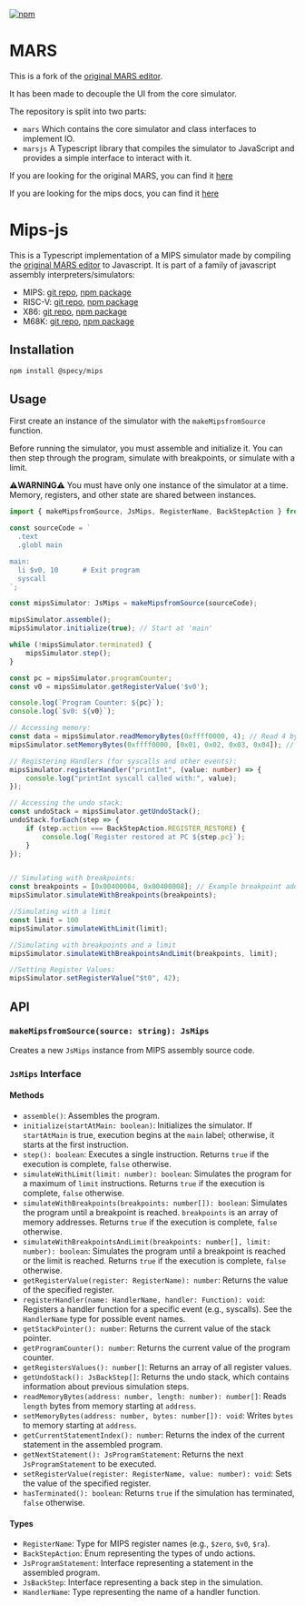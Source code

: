 [![npm](https://img.shields.io/npm/v/@specy/mips.svg)](https://www.npmjs.com/package/@specy/mips)

# MARS

This is a fork of the [original MARS editor](https://github.com/dpetersanderson/MARS). 

It has been made to decouple the UI from the core simulator.

The repository is split into two parts:
- `mars` Which contains the core simulator and class interfaces to implement IO.
- `marsjs` A Typescript library that compiles the simulator to JavaScript and provides a simple interface to interact with it.

If you are looking for the original MARS, you can find it [here](https://dpetersanderson.github.io/)

If you are looking for the mips docs, you can find it [here](https://dpetersanderson.github.io/Help/MarsHelpIntro.html)


# Mips-js
This is a Typescript implementation of a MIPS simulator made by compiling the [original MARS editor](https://github.com/dpetersanderson/MARS) to Javascript.
It is part of a family of javascript assembly interpreters/simulators:

- MIPS: [git repo](https://github.com/Specy/mars),  [npm package](https://www.npmjs.com/package/@specy/mips)
- RISC-V: [git repo](https://github.com/Specy/rars), [npm package](https://www.npmjs.com/package/@specy/risc-v)
- X86: [git repo](https://github.com/Specy/x86-js), [npm package](https://www.npmjs.com/package/@specy/x86)
- M68K: [git repo](https://github.com/Specy/s68k), [npm package](https://www.npmjs.com/package/@specy/s68k)


## Installation

```bash
npm install @specy/mips
```

## Usage
First create an instance of the simulator with the `makeMipsfromSource` function.

Before running the simulator, you must assemble and initialize it.  You can then step through the program, simulate with breakpoints, or simulate with a limit.

⚠️**WARNING**⚠️ You must have only one instance of the simulator at a time. Memory, registers, and other state are shared between instances.

```typescript
import { makeMipsfromSource, JsMips, RegisterName, BackStepAction } from '@specy/mips';

const sourceCode = `
  .text
  .globl main

main:
  li $v0, 10      # Exit program
  syscall
`;

const mipsSimulator: JsMips = makeMipsfromSource(sourceCode);

mipsSimulator.assemble();
mipsSimulator.initialize(true); // Start at 'main'

while (!mipsSimulator.terminated) {
    mipsSimulator.step();
}

const pc = mipsSimulator.programCounter;
const v0 = mipsSimulator.getRegisterValue('$v0');

console.log(`Program Counter: ${pc}`);
console.log(`$v0: ${v0}`);

// Accessing memory:
const data = mipsSimulator.readMemoryBytes(0xffff0000, 4); // Read 4 bytes from address 0x1000
mipsSimulator.setMemoryBytes(0xffff0000, [0x01, 0x02, 0x03, 0x04]); // Write 4 bytes to address 0x1000

// Registering Handlers (for syscalls and other events):
mipsSimulator.registerHandler("printInt", (value: number) => {
    console.log("printInt syscall called with:", value);
});

// Accessing the undo stack:
const undoStack = mipsSimulator.getUndoStack();
undoStack.forEach(step => {
    if (step.action === BackStepAction.REGISTER_RESTORE) {
        console.log(`Register restored at PC ${step.pc}`);
    }
});


// Simulating with breakpoints:
const breakpoints = [0x00400004, 0x00400008]; // Example breakpoint addresses
mipsSimulator.simulateWithBreakpoints(breakpoints);

//Simulating with a limit
const limit = 100
mipsSimulator.simulateWithLimit(limit);

//Simulating with breakpoints and a limit
mipsSimulator.simulateWithBreakpointsAndLimit(breakpoints, limit);

//Setting Register Values:
mipsSimulator.setRegisterValue("$t0", 42);
```

## API

### `makeMipsfromSource(source: string): JsMips`

Creates a new `JsMips` instance from MIPS assembly source code.

### `JsMips` Interface

#### Methods

*   `assemble()`: Assembles the program.
*   `initialize(startAtMain: boolean)`: Initializes the simulator. If `startAtMain` is true, execution begins at the `main` label; otherwise, it starts at the first instruction.
*   `step(): boolean`: Executes a single instruction. Returns `true` if the execution is complete, `false` otherwise.
*   `simulateWithLimit(limit: number): boolean`: Simulates the program for a maximum of `limit` instructions. Returns `true` if the execution is complete, `false` otherwise.
*   `simulateWithBreakpoints(breakpoints: number[]): boolean`: Simulates the program until a breakpoint is reached.  `breakpoints` is an array of memory addresses. Returns `true` if the execution is complete, `false` otherwise.
*   `simulateWithBreakpointsAndLimit(breakpoints: number[], limit: number): boolean`: Simulates the program until a breakpoint is reached or the limit is reached. Returns `true` if the execution is complete, `false` otherwise.
*   `getRegisterValue(register: RegisterName): number`: Returns the value of the specified register.
*   `registerHandler(name: HandlerName, handler: Function): void`: Registers a handler function for a specific event (e.g., syscalls).  See the `HandlerName` type for possible event names.
*   `getStackPointer(): number`: Returns the current value of the stack pointer.
*   `getProgramCounter(): number`: Returns the current value of the program counter.
*   `getRegistersValues(): number[]`: Returns an array of all register values.
*   `getUndoStack(): JsBackStep[]`: Returns the undo stack, which contains information about previous simulation steps.
*   `readMemoryBytes(address: number, length: number): number[]`: Reads `length` bytes from memory starting at `address`.
*   `setMemoryBytes(address: number, bytes: number[]): void`: Writes `bytes` to memory starting at `address`.
*   `getCurrentStatementIndex(): number`: Returns the index of the current statement in the assembled program.
*   `getNextStatement(): JsProgramStatement`: Returns the next `JsProgramStatement` to be executed.
*   `setRegisterValue(register: RegisterName, value: number): void`: Sets the value of the specified register.
*   `hasTerminated(): boolean`: Returns `true` if the simulation has terminated, `false` otherwise.

#### Types

*   `RegisterName`: Type for MIPS register names (e.g., `$zero`, `$v0`, `$ra`).
*   `BackStepAction`: Enum representing the types of undo actions.
*   `JsProgramStatement`: Interface representing a statement in the assembled program.
*   `JsBackStep`: Interface representing a back step in the simulation.
*   `HandlerName`: Type representing the name of a handler function.